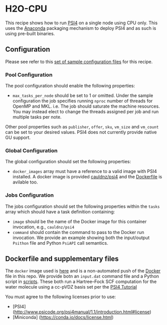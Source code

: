 # H2O-CPU
This recipe shows how to run [PSI4](http://www.psicode.org) on
a single node using CPU only. This uses the [Anaconda](https://docs.anaconda.com/) packaging mechanism to deploy PSI4 and as such is using pre-built binaries.

## Configuration
Please see refer to this [set of sample configuration files](./config) for
this recipe.

### Pool Configuration
The pool configuration should enable the following properties:
* `max_tasks_per_node` should be set to 1 or omitted. Under the sample configuration the job specifies running `nproc` number of threads for OpenMP and MKL. i.e. The job should saturate the machine resources. You may instead elect to change the threads assigned per job and run multiple tasks per note.

Other pool properties such as `publisher`, `offer`, `sku`, `vm_size` and
`vm_count` can be set to your desired values. PSI4 does not currently provide native GU support.

### Global Configuration
The global configuration should set the following properties:
* `docker_images` array must have a reference to a valid image with PSI4 installed. A docker image is provided [cauldnz/psi4](https://hub.docker.com/r/cauldnz/psi4/) and the [Dockerfile](./docker) is avilable too.

### Jobs Configuration
The jobs configuration should set the following properties within the `tasks`
array which should have a task definition containing:
* `image` should be the name of the Docker image for this container invocation,
e.g., `cauldnz/psi4`
* `command` should contain the command to pass to the Docker run invocation.
We provide an example showing both the input/output `Psithon` file and Python `PsiAPI` call semantics.

## Dockerfile and supplementary files
The `docker` image used is [here](https://hub.docker.com/r/cauldnz/psi4/) and is a non-automated push of the [Docker](./docker) file in this repo. We provide botn an `input.dat` command file and a Python script in [scripts](./scripts). These both run a Hartree–Fock SCF computation for the water molecule using a cc-pVDZ basis set per the [PSI4 Tutorial](http://www.psicode.org/psi4manual/1.1/index_tutorials.html)

You must agree to the following licenses prior to use:
* [PSI4] (http://www.psicode.org/psi4manual/1.1/introduction.html#license)
* [Miniconda] (https://conda.io/docs/license.html)

